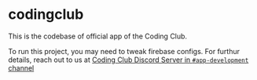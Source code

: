 # codingclub

This is the codebase of official app of the Coding Club. 

To run this project, you may need to tweak firebase configs. For furthur details, reach out to us at [Coding Club Discord Server in `#app-development` channel](https://discord.com/channels/1008950812778704897/1009190051130916904)
